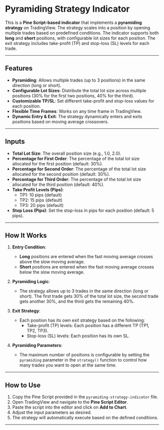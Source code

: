 # Pyramiding Strategy Indicator

This is a **Pine Script-based indicator** that implements a **pyramiding strategy** on TradingView. The strategy scales into a position by opening multiple trades based on predefined conditions. The indicator supports both **long** and **short** positions, with configurable lot sizes for each position. The exit strategy includes take-profit (TP) and stop-loss (SL) levels for each trade.

---

## Features

- **Pyramiding**: Allows multiple trades (up to 3 positions) in the same direction (long or short).
- **Configurable Lot Sizes**: Distribute the total lot size across multiple positions (30% for the first two positions, 40% for the third).
- **Customizable TP/SL**: Set different take-profit and stop-loss values for each position.
- **Flexible Time Frames**: Works on any time frame in TradingView.
- **Dynamic Entry & Exit**: The strategy dynamically enters and exits positions based on moving average crossovers.

---

## Inputs

- **Total Lot Size**: The overall position size (e.g., 1.0, 2.0).
- **Percentage for First Order**: The percentage of the total lot size allocated for the first position (default: 30%).
- **Percentage for Second Order**: The percentage of the total lot size allocated for the second position (default: 30%).
- **Percentage for Third Order**: The percentage of the total lot size allocated for the third position (default: 40%).
- **Take Profit Levels (Pips)**:
  - TP1: 10 pips (default)
  - TP2: 15 pips (default)
  - TP3: 20 pips (default)
- **Stop Loss (Pips)**: Set the stop-loss in pips for each position (default: 5 pips).

---

## How It Works

1. **Entry Condition**:
   - **Long** positions are entered when the fast moving average crosses above the slow moving average.
   - **Short** positions are entered when the fast moving average crosses below the slow moving average.

2. **Pyramiding Logic**:
   - The strategy allows up to 3 trades in the same direction (long or short). The first trade gets 30% of the total lot size, the second trade gets another 30%, and the third gets the remaining 40%.

3. **Exit Strategy**:
   - Each position has its own exit strategy based on the following:
     - Take-profit (TP) levels: Each position has a different TP (TP1, TP2, TP3).
     - Stop-loss (SL) levels: Each position has its own SL.

4. **Pyramiding Parameters**:
   - The maximum number of positions is configurable by setting the `pyramiding` parameter in the `strategy()` function to control how many trades you want to open at the same time.

---

## How to Use

1. Copy the Pine Script provided in the `pyramiding-strategy-indicator` file.
2. Open TradingView and navigate to the **Pine Script Editor**.
3. Paste the script into the editor and click on **Add to Chart**.
4. Adjust the input parameters as desired.
5. The strategy will automatically execute based on the defined conditions.

---


